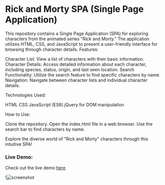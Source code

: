 # Rick and Morty SPA (Single Page Application)

This repository contains a Single Page Application (SPA) for exploring characters from the animated series "Rick and Morty." The application utilizes HTML, CSS, and JavaScript to present a user-friendly interface for browsing through character details.
Features:

Character List: View a list of characters with their basic information.
Character Details: Access detailed information about each character, including species, status, origin, and last seen location.
Search Functionality: Utilize the search feature to find specific characters by name.
Navigation: Navigate between character lists and individual character details.

Technologies Used:

HTML
CSS
JavaScript (ES6)
jQuery for DOM manipulation

How to Use:

Clone the repository.
Open the index.html file in a web browser.
Use the search bar to find characters by name.

Explore the diverse world of "Rick and Morty" characters through this intuitive SPA!

### Live Demo:
Check out the live demo [here](https://carloscasaleiro.github.io/spaRickMorty/)

!![screenshot](https://github.com/carloscasaleiro/spaRickMorty/assets/139387646/f23ed469-b382-47f2-9fce-973cd67ef219)
